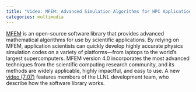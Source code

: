 ```yaml
---
title: "Video: MFEM: Advanced Simulation Algorithms for HPC Applications"
categories: multimedia
---
```


[MFEM](https://github.com/mfem/mfem) is an open-source software library that provides advanced mathematical algorithms for use by scientific applications. By relying on MFEM, application scientists can quickly develop highly accurate physics simulation codes on a variety of platforms—from laptops to the world’s largest supercomputers. MFEM version 4.0 incorporates the most advanced techniques from the scientific computing research community, and its methods are widely applicable, highly impactful, and easy to use. A new [video (7:07)](https://www.youtube.com/watch?v=Rpccj3NopSE) features members of the LLNL development team, who describe how the software library works.
